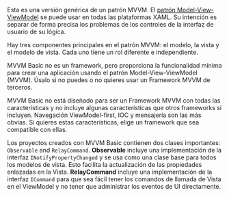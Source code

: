﻿Esta es una versión genérica de un patrón MVVM.  El [patrón Model-View-ViewModel](https://en.wikipedia.org/wiki/Model%E2%80%93view%E2%80%93viewmodel) se puede usar en todas las plataformas XAML. Su intención es separar de forma precisa los problemas de los controles de la interfaz de usuario de su lógica.

Hay tres componentes principales en el patrón MVVM: el modelo, la vista y el modelo de vista. Cada uno tiene un rol diferente e independiente.

MVVM Basic no es un framework, pero proporciona la funcionalidad mínima para crear una aplicación usando el patrón Model-View-ViewModel (MVVM).
Úsalo si no puedes o no quieres usar un Framework MVVM de terceros.

MVVM Basic no está diseñado para ser un Framework MVVM con todas las características y no incluye algunas características que otros frameworks sí incluyen. Navegación ViewModel-first, IOC y mensajería son las más obvias. Si quieres estas características, elige un framework que sea compatible con ellas.

Los proyectos creados con MVVM Basic contienen dos clases importantes: `Observable` and `RelayCommand`.
**Observable** incluye una implementación de la interfaz `INotifyPropertyChanged` y se usa como una clase base para todos los modelos de vista. Esto facilita la actualización de las propiedades enlazadas en la Vista.
**RelayCommand** incluye una implementación de la interfaz `ICommand` para que sea fácil tener los comandos de llamada de Vista en el ViewModel y no tener que administrar los eventos de UI directamente.
